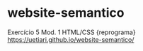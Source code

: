 # website-semantico
Exercício 5 Mod. 1 HTML/CSS {reprograma}
https://uetiari.github.io/website-semantico/
